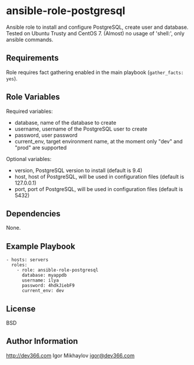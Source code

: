 ansible-role-postgresql
=======================

Ansible role to install and configure PostgreSQL, create user and database.
Tested on Ubuntu Trusty and CentOS 7.
(Almost) no usage of 'shell:', only ansible commands.

Requirements
------------
Role requires fact gathering enabled in the main playbook (`gather_facts: yes`).

Role Variables
--------------

Required variables:
- database, name of the database to create
- username, username of the PostgreSQL user to create
- password, user password
- current_env, target environment name, at the moment only "dev" and "prod" are supported

Optional variables:
- version, PostgreSQL version to install (default is 9.4)
- host, host of PostgreSQL, will be used in configuration files (default is 127.0.0.1)
- port, port of PostgreSQL, will be used in configuration files (default is 5432)

Dependencies
------------
None.

Example Playbook
----------------

    - hosts: servers
      roles:
        - role: ansible-role-postgresql
          database: myappdb
          username: ilya
          password: 4hdkJiebF9
          current_env: dev

License
-------

BSD

Author Information
------------------

http://dev366.com
Igor Mikhaylov <igor@dev366.com>
